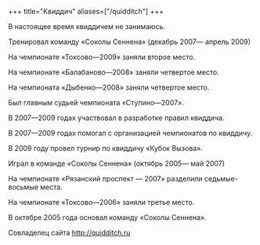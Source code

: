 +++
title="Квиддич"
aliases=["/quidditch"]
+++

В настоящее время квиддичем не занимаюсь.

Тренировал команду «Соколы Сеннена» (декабрь 2007— апрель 2009)

На чемпионате «Токсово—2009» заняли второе место.

На чемпионате «Балабаново—2008» заняли четвертое место.

На чемпионата «Дыбенко—2008» заняли четвертое место.

Был главным судьей чемпионата «Ступино—2007».

В 2007—2009 годах участвовал в разработке правил квиддича.

В 2007—2009 годах помогал с организацией чемпионатов по квиддичу.

В 2009 году провел турнир по квиддичу «Кубок Вызова».

Играл в команде «Соколы Сеннена» (октябрь 2005— май 2007)

На чемпионате «Рязанский проспект — 2007» разделили седьмые-восьмые места.

На чемпионате «Токсово—2006» заняли третье место.

В октябре 2005 года основал команду «Соколы Сеннена».

Совладелец сайта http://quidditch.ru
